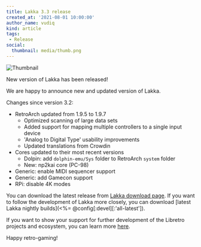 ```yaml
---
title: Lakka 3.3 release
created_at: '2021-08-01 10:00:00'
author_name: vudiq
kind: article
tags:
 - Release
social:
  thumbnail: media/thumb.png
---
```


![Thumbnail](media/thumb.png)

New version of Lakka has been released!

We are happy to announce new and updated version of Lakka.

Changes since version 3.2:

- RetroArch updated from 1.9.5 to 1.9.7
  - Optimized scanning of large data sets
  - Added support for mapping multiple controllers to a single input device
  - 'Analog to Digital Type' usability improvements
  - Updated translations from Crowdin
- Cores updated to their most recent versions
  - Dolpin: add `dolphin-emu/Sys` folder to RetroArch `system` folder
  - New: np2kai core (PC-98)
- Generic: enable MIDI sequencer support
- Generic: add Gamecon support
- RPi: disable 4K modes

You can download the latest release from [Lakka download page](/get). If you want to follow the development of Lakka more closely, you can download [latest Lakka nightly builds](<%= @config[:devel][:'all-latest']).

If you want to show your support for further development of the Libretro projects and ecosystem, you can learn more [here](https://retroarch.com/index.php?page=donate).

Happy retro-gaming!
